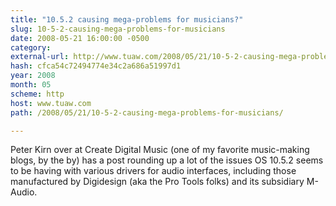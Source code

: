 ```yaml
---
title: "10.5.2 causing mega-problems for musicians?"
slug: 10-5-2-causing-mega-problems-for-musicians
date: 2008-05-21 16:00:00 -0500
category: 
external-url: http://www.tuaw.com/2008/05/21/10-5-2-causing-mega-problems-for-musicians/
hash: cfca54c72494774e34c2a686a51997d1
year: 2008
month: 05
scheme: http
host: www.tuaw.com
path: /2008/05/21/10-5-2-causing-mega-problems-for-musicians/

---
```


Peter Kirn over at Create Digital Music (one of my favorite music-making blogs, by the by) has a post rounding up a lot of the issues OS 10.5.2 seems to be having with various drivers for audio interfaces, including those manufactured by Digidesign (aka the Pro Tools folks) and its subsidiary M-Audio.
